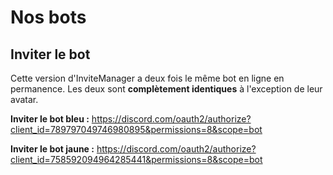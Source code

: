 # Nos bots

## Inviter le bot

Cette version d'InviteManager a deux fois le même bot en ligne en permanence. Les deux sont __**complètement identiques**__ à l'exception de leur avatar.

**Inviter le bot bleu :**
https://discord.com/oauth2/authorize?client_id=789797049746980895&permissions=8&scope=bot

**Inviter le bot jaune :**
https://discord.com/oauth2/authorize?client_id=758592094964285441&permissions=8&scope=bot
